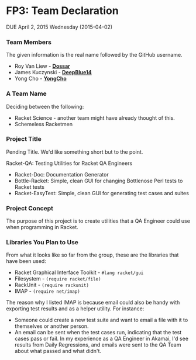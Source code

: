 # FP3: Team Declaration
DUE April 2, 2015 Wednesday (2015-04-02)

### Team Members

The given information is the real name followed by the GitHub username.

* Roy Van Liew - [**Dossar**][Dossar]
* James Kuczynski - [**DeepBlue14**][DeepBlue14]
* Yong Cho - [**YongCho**][YongCho]

### A Team Name

Deciding between the following:
* Racket Science - another team might have already thought of this.
* Schemeless Racketmen

### Project Title

Pending Title. We'd like something short but to the point.

Racket-QA: Testing Utilities for Racket QA Engineers
* Racket-Doc: Documentation Generator
* Bottle-Racket: Simple, clean GUI for changing Bottlenose Perl tests to Racket tests
* Racket-EasyTest: Simple, clean GUI for generating test cases and suites

### Project Concept

The purpose of this project is to create utilities that a QA Engineer could use when programming in Racket.

### Libraries You Plan to Use 

From what it looks like so far from the group, these are the libraries that have been used:
* Racket Graphical Interface Toolkit - `#lang racket/gui`
* Filesystem - `(require racket/file)`
* RackUnit - `(require rackunit)`
* IMAP - `(require net/imap)`

The reason why I listed IMAP is because email could also be handy with exporting test results and as a helper utility. For instance:
* Someone could create a new test suite and want to email a file with it to themselves or another person.
* An email can be sent when the test cases run, indicating that the test cases pass or fail. In my experience as a QA Engineer in Akamai, I'd see results from Daily Regressions, and emails were sent to the QA Team about what passed and what didn't.

<!-- Links -->
[Dossar]: https://github.com/Dossar
[DeepBlue14]: https://github.com/DeepBlue14
[YongCho]: https://github.com/YongCho
